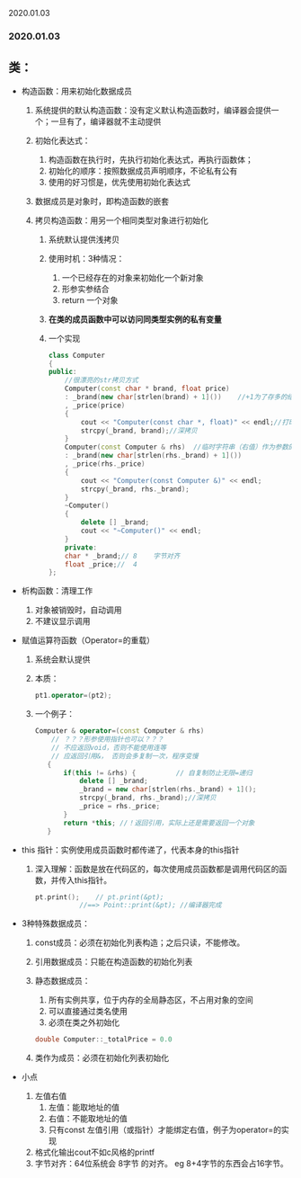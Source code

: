 2020.01.03

### 2020.01.03

## 类：

- 构造函数：用来初始化数据成员

  1. 系统提供的默认构造函数：没有定义默认构造函数时，编译器会提供一个；一旦有了，编译器就不主动提供

  2. 初始化表达式：

     1. 构造函数在执行时，先执行初始化表达式，再执行函数体；
     2. 初始化的顺序：按照数据成员声明顺序，不论私有公有
     3. 使用的好习惯是，优先使用初始化表达式

  3. 数据成员是对象时，即构造函数的嵌套

  4. 拷贝构造函数：用另一个相同类型对象进行初始化

     1. 系统默认提供浅拷贝
     2. 使用时机：3种情况：
        1. 一个已经存在的对象来初始化一个新对象
        2. 形参实参结合
        3. return 一个对象

     2. **在类的成员函数中可以访问同类型实例的私有变量**

     3. 一个实现

        ```c++
        class Computer
        {
        public:
            //很漂亮的str拷贝方式
        	Computer(const char * brand, float price)
        	: _brand(new char[strlen(brand) + 1]())    //+1为了存多的结束标志 \0
        	, _price(price)
        	{
        		cout << "Computer(const char *, float)" << endl;//打印检验
        		strcpy(_brand, brand);//深拷贝
        	}
            Computer(const Computer & rhs)  //临时字符串（右值）作为参数的写法
        	: _brand(new char[strlen(rhs._brand) + 1]())
        	, _price(rhs._price)
        	{
        		cout << "Computer(const Computer &)" << endl;
        		strcpy(_brand, rhs._brand);
        	}
            ~Computer()
        	{
        		delete [] _brand;
        		cout << "~Computer()" << endl;
        	}
            private:
        	char * _brand;// 8    字节对齐
        	float _price;//  4
        };
        ```

- 析构函数：清理工作

  1. 对象被销毁时，自动调用
  2. 不建议显示调用

- 赋值运算符函数（Operator=的重载）

  1. 系统会默认提供

  2. 本质：

     ``` C++
     pt1.operator=(pt2);
     ```

  3. 一个例子：

     ```  c++
     Computer & operator=(const Computer & rhs) 
         // ？？？形参使用指针也可以？？？
         // 不应返回void，否则不能使用连等
         // 应返回引用&， 否则会多复制一次，程序变慢
     	{
     		if(this != &rhs) {			// 自复制防止无限=递归
     			delete [] _brand;
     			_brand = new char[strlen(rhs._brand) + 1]();
     			strcpy(_brand, rhs._brand);//深拷贝
     			_price = rhs._price;
     		}
     		return *this; //！返回引用，实际上还是需要返回一个对象
     	}
     ```

+ this 指针：实例使用成员函数时都传递了，代表本身的this指针

  1. 深入理解：函数是放在代码区的，每次使用成员函数都是调用代码区的函数，并传入this指针。

     ``` c++
     pt.print();	// pt.print(&pt);
     			//==> Point::print(&pt); //编译器完成
     ```

+ 3种特殊数据成员：

    1. const成员：必须在初始化列表构造；之后只读，不能修改。

    2. 引用数据成员：只能在构造函数的初始化列表

    3. 静态数据成员：

        1. 所有实例共享，位于内存的全局静态区，不占用对象的空间
        2. 可以直接通过类名使用
        3. 必须在类之外初始化

        ``` C++
        double Computer::_totalPrice = 0.0
        ```
    4. 类作为成员：必须在初始化列表初始化
+ 小点

  1. 左值右值
     1. 左值：能取地址的值
     2. 右值：不能取地址的值
     3. 只有const 左值引用（或指针）才能绑定右值，例子为operator=的实现
  2. 格式化输出cout不如c风格的printf
  3. 字节对齐：64位系统会 8字节 的对齐。 eg 8+4字节的东西会占16字节。